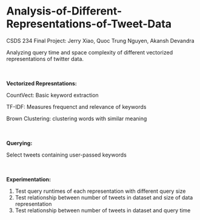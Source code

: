 # Analysis-of-Different-Representations-of-Tweet-Data
CSDS 234 Final Project: Jerry Xiao, Quoc Trung Nguyen, Akansh Devandra

Analyzing query time and space complexity of different vectorized representations of twitter data.  
<br></br>


**Vectorized Represntations:**

CountVect: Basic keyword extraction

TF-IDF: Measures frequenct and relevance of keywords

Brown Clustering: clustering words with similar meaning  
<br></br>

**Querying:**

Select tweets containing user-passed keywords  
<br></br>


**Experimentation:**
1) Test query runtimes of each representation with different query size
2) Test relationship between number of tweets in dataset and size of data representation
3) Test relationship between number of tweets in dataset and query time

